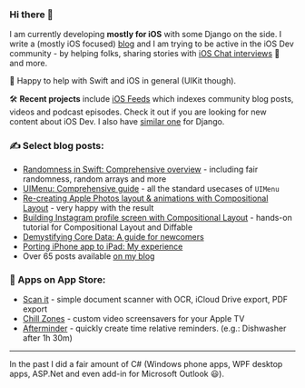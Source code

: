 ### Hi there 👋

I am currently developing **mostly for iOS** with some Django on the side. I write a (mostly iOS focused) [blog](https://nemecek.be/) and I am trying to be active in the iOS Dev community - by helping folks, sharing stories with [iOS Chat interviews](https://nemecek.be/chats/) 💬 and more. 

🤝 Happy to help with Swift and iOS in general (UIKit though).

🛠 **Recent projects** include [iOS Feeds](https://iosfeeds.com/) which indexes community blog posts, videos and podcast episodes. Check it out if you are looking for new content about iOS Dev. I also have [similar one](https://djangofeeds.com/) for Django.

### ✍️ Select blog posts:

* [Randomness in Swift: Comprehensive overview](https://nemecek.be/blog/89/randomness-in-swift-comprehensive-overview) - including fair randomness, random arrays and more
* [UIMenu: Comprehensive guide](https://nemecek.be/blog/88/uimenu-comprehensive-guide) - all the standard usecases of `UIMenu`
* [Re-creating Apple Photos layout & animations with Compositional Layout](https://nemecek.be/blog/86/re-creating-apple-photos-layout-animations-with-compositional-layout)  - very happy with the result
* [Building Instagram profile screen with Compositional Layout](https://nemecek.be/blog/72/building-instagram-profile-screen-with-compositional-layout) - hands-on tutorial for Compositional Layout and Diffable
* [Demystifying Core Data: A guide for newcomers](https://nemecek.be/blog/59/demystifying-core-data-a-guide-for-newcomers)
* [Porting iPhone app to iPad: My experience](https://nemecek.be/blog/55/porting-iphone-app-to-ipad-my-experience)
* Over 65 posts available [on my blog](https://nemecek.be/blog/swift-and-ios)


### 📱 Apps on App Store:

* [Scan it](https://apps.apple.com/app/scan-it-scan-and-export-pdf/id1509634112) - simple document scanner with OCR, iCloud Drive export, PDF export
* [Chill Zones](https://apps.apple.com/app/chill-zones/id1515920737) - custom video screensavers for your Apple TV
* [Afterminder](https://apps.apple.com/us/app/afterminder/id1561947180) - quickly create time relative reminders. (e.g.: Dishwasher after 1h 30m)

----

In the past I did a fair amount of C# (Windows phone apps, WPF desktop apps, ASP.Net and even add-in for Microsoft Outlook 😃).

<!--
**nemecek-filip/nemecek-filip** is a ✨ _special_ ✨ repository because its `README.md` (this file) appears on your GitHub profile.

Here are some ideas to get you started:

- 🔭 I’m currently working on ...
- 🌱 I’m currently learning ...
- 👯 I’m looking to collaborate on ...
- 🤔 I’m looking for help with ...
- 💬 Ask me about ...
- 📫 How to reach me: ...
- 😄 Pronouns: ...
- ⚡ Fun fact: ...
-->
